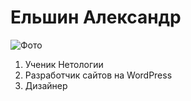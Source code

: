 # Ельшин Александр

![Фото](https://rozmuar.ru/wp-content/uploads/2019/05/elsh_0_0-1-350x410.jpg)


1. Ученик Нетологии
2. Разработчик сайтов на WordPress
3. Дизайнер